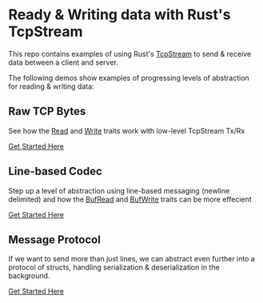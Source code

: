 # Ready & Writing data with Rust's TcpStream

This repo contains examples of using Rust's [TcpStream](https://doc.rust-lang.org/stable/std/net/struct.TcpStream.html) to send & receive data between a client and server.

The following demos show examples of progressing levels of abstraction for reading & writing data:

## Raw TCP Bytes
See how the [Read](https://doc.rust-lang.org/stable/std/io/trait.Read.html) and [Write](https://doc.rust-lang.org/stable/std/io/trait.Write.html) traits work with low-level TcpStream Tx/Rx

[Get Started Here](./raw)

## Line-based Codec
Step up a level of abstraction using line-based messaging (newline delimited) and how the [BufRead](https://doc.rust-lang.org/stable/std/io/trait.BufRead.html) and [BufWrite](https://doc.rust-lang.org/stable/std/io/trait.BufWrite.html) traits can be more effecient

[Get Started Here](./lines)

## Message Protocol
If we want to send more than just lines, we can abstract even further into a protocol of structs, handling serialization & deserialization in the background.

[Get Started Here](./protocol)
